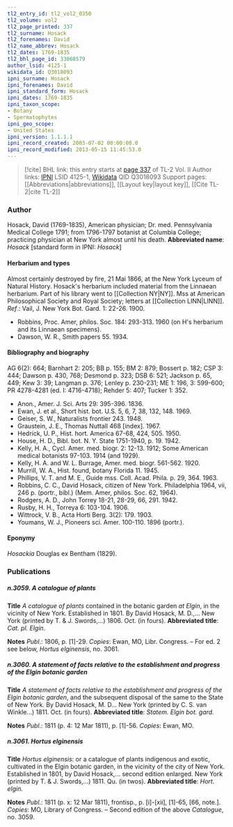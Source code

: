 ```yaml
---
tl2_entry_id: tl2_vol2_0350
tl2_volume: vol2
tl2_page_printed: 337
tl2_surname: Hosack
tl2_forenames: David
tl2_name_abbrev: Hosack
tl2_dates: 1769-1835
tl2_bhl_page_id: 33068579
author_lsid: 4125-1
wikidata_id: Q3018093
ipni_surname: Hosack
ipni_forenames: David
ipni_standard_form: Hosack
ipni_dates: 1769-1835
ipni_taxon_scope: 
- Botany
- Spermatophytes
ipni_geo_scope: 
- United States
ipni_version: 1.1.1.1
ipni_record_created: 2003-07-02 00:00:00.0
ipni_record_modified: 2013-05-15 11:45:53.0
---
```


> [!cite] BHL link: this entry starts at [page 337](https://www.biodiversitylibrary.org/page/33068579) of TL-2 Vol. II
> Author links: [IPNI](https://www.ipni.org/a/4125-1) LSID 4125-1, [Wikidata](https://www.wikidata.org/wiki/Q3018093) QID Q3018093
> Support pages: [[Abbreviations|abbreviations]], [[Layout key|layout key]], [[Cite TL-2|cite TL-2]]

### Author

Hosack, David (1769-1835), American physician; Dr. med. Pennsylvania Medical College 1791; from 1796-1797 botanist at Columbia College; practicing physician at New York almost until his death. 
**Abbreviated name**: *Hosack* \[standard form in IPNI: *Hosack*\]

#### Herbarium and types

Almost certainly destroyed by fire, 21 Mai 1866, at the New York Lyceum of Natural History. Hosack's herbarium included material from the Linnaean herbarium. Part of his library went to [[Collection NY|NY]]. Mss at American Philosophical Society and Royal Society; letters at [[Collection LINN|LINN]].
*Ref*.: Vail, J. New York Bot. Gard. 1: 22-26. 1900.
- Robbins, Proc. Amer, philos. Soc. 184: 293-313. 1960 (on H's herbarium and its Linnaean specimens).
- Dawson, W. R., Smith papers 55. 1934.

#### Bibliography and biography

AG 6(2): 664; Barnhart 2: 205; BB p. 155; BM 2: 879; Bossert p. 182; CSP 3: 444; Dawson p. 430, 768; Desmond p. 323; DSB 6: 521; Jackson p. 65, 449; Kew 3: 39; Langman p. 376; Lenley p. 230-231; ME 1: 196, 3: 599-600; PR 4278-4281 (ed. I: 4716-4718); Rehder 5: 407; Tucker 1: 352.
- Anon., Amer. J. Sci. Arts 29: 395-396. 1836.
- Ewan, J. et al., Short hist. bot. U.S. 5, 6, 7, 38, 132, 148. 1969.
- Geiser, S. W., Naturalists frontier 243. 1948.
- Graustein, J. E., Thomas Nuttall 468 \[index\]. 1967.
- Hedrick, U. P., Hist. hort. America 67-68, 424, 505. 1950.
- House, H. D., Bibl. bot. N. Y. State 1751-1940, p. 19. 1942.
- Kelly, H. A., Cycl. Amer. med. biogr. 2: 12-13. 1912; Some American medical botanists 97-103. 1914 (and 1929).
- Kelly, H. A. and W. L. Burrage, Amer. med. biogr. 561-562. 1920.
- Murrill, W. A., Hist. found, botany Florida 11. 1945.
- Phillips, V. T. and M. E., Guide mss. Coll. Acad. Phila. p. 29, 364. 1963.
- Robbins, C. C., David Hosack, citizen of New York. Philadelphia 1964, vii, 246 p. (portr., bibl.) (Mem. Amer, philos. Soc. 62, 1964).
- Rodgers, A. D., John Torrey 18-21, 28-29, 66, 291. 1942.
- Rusby, H. H., Torreya 6: 103-104. 1906.
- Wittrock, V. B., Acta Horti Berg. 3(2): 179. 1903.
- Youmans, W. J., Pioneers sci. Amer. 100-110. 1896 (portr.).

#### Eponymy

*Hosackia* Douglas ex Bentham (1829).

### Publications

##### n.3059. A catalogue of plants

**Title**
*A catalogue of plants* contained in the botanic garden *at Elgin*, in the vicinity of New York. Established in 1801. By David Hosack, M. D.,... New York (printed by T. & J. Swords,...) 1806. Oct. (in fours).
**Abbreviated title**: *Cat. pl. Elgin*.

**Notes**
*Publ*.: 1806, p. \[1\]-29. *Copies*: Ewan, MO, Libr. Congress. – For ed. 2 see below, *Hortus elginensis*, no. 3061.

##### n.3060. A statement of facts relative to the establishment and progress of the Elgin botanic garden

**Title**
*A statement of facts relative to the establishment and progress of the Elgin botanic garden*, and the subsequent disposal of the same to the State of New York. By David Hosack, M. D... New York (printed by C. S. van Winkle...) 1811. Oct. (in fours).
**Abbreviated title**: *Statem. Elgin bot. gard.*

**Notes**
*Publ*.: 1811 (p. 4: 12 Mar 1811), p. \[1\]-56. *Copies*: Ewan, MO.

##### n.3061. Hortus elginensis

**Title**
*Hortus elginensis*: or a catalogue of plants indigenous and exotic, cultivated in the Elgin botanic garden, in the vicinity of the city of New York. Established in 1801, by David Hosack,... second edition enlarged. New York (printed by T. & J. Swords,...) 1811. Qu. (in twos).
**Abbreviated title**: *Hort. elgin.*

**Notes**
*Publ*.: 1811 (p. x: 12 Mar 1811), frontisp., p. \[i\]-\[xii\], \[1\]-65, \[66, note.\]. *Copies*: MO, Library of Congress. – Second edition of the above *Catalogue*, no. 3059.

